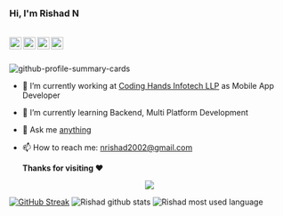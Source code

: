 ### Hi, I'm Rishad N

</br>
<a href="https://www.instagram.com/_rishad_n/">
  <img align="left" width="22px" src="https://cdn.jsdelivr.net/npm/simple-icons@v3/icons/instagram.svg" />
</a>
<a href="https://twitter.com/RishadNFT">
  <img align="left" width="22px" src="https://cdn.jsdelivr.net/npm/simple-icons@v3/icons/twitter.svg" />
</a>
<a href="https://www.linkedin.com/in/rishadn/">
  <img align="left" width="22px" src="https://cdn.jsdelivr.net/npm/simple-icons@v3/icons/linkedin.svg" />
</a>
<a href="https://t.me/RishadN">
  <img align="left" width="22px" src="https://cdn.jsdelivr.net/npm/simple-icons@v3/icons/telegram.svg" />
</a>
</br></br>

![github-profile-summary-cards](https://github-profile-summary-cards.vercel.app/api/cards/profile-details?username=rishad13&theme=github_dark)

- 🔭 I’m currently working at [Coding Hands Infotech LLP](https://www.linkedin.com/company/codinghands/) as Mobile App Developer 
- 🌱 I’m currently learning Backend, Multi Platform Development
- 💬 Ask me [anything](https://www.linkedin.com/in/rishadn/)
- 📫 How to reach me: nrishad2002@gmail.com

  **Thanks for visiting :heart:**
<p align="center"> 
<img src="https://profile-counter.glitch.me/rishad13/count.svg">  
</p>


[![GitHub Streak](https://github-readme-streak-stats.herokuapp.com?user=rishad13&theme=dark&date_format=M%20j%5B%2C%20Y%5D)](https://git.io/streak-stats)
![Rishad github stats](https://github-readme-stats-phi-blond.vercel.app/api?username=rishad13&theme=dark&show_icons=true)
![Rishad most used language](https://github-readme-stats-phi-blond.vercel.app/api/top-langs/?username=rishad13&theme=dark&layout=compact)
